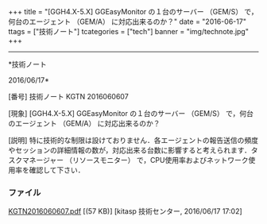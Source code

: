 ﻿+++
title = "[GGH4.X-5.X] GGEasyMonitor の１台のサーバー （GEM/S） で，何台のエージェント （GEM/A） に対応出来るのか？"
date = "2016-06-17"
ttags = ["技術ノート"]
tcategories = ["tech"]
banner = "img/technote.jpg"
+++

-----------------------------------------------------------------------------------------------------------------------------

*技術ノート

2016/06/17*


[番号]
技術ノート KGTN 2016060607

[現象]
[GGH4.X-5.X] GGEasyMonitor の１台のサーバー （GEM/S）
で，何台のエージェント （GEM/A） に対応出来るのか？

[説明]
特に技術的な制限は設けておりません．各エージェントの報告送信の頻度やセッションの詳細情報の数が，対応出来る台数に影響すると考えられます．タスクマネージャー
（リソースモニター）
で，CPU使用率およびネットワーク使用率を確認して下さい．


### ファイル

 
 


[KGTN2016060607.pdf](http://techreport.kitasp.net/attachments/download/2673/KGTN2016060607.pdf)
 [(57 KB)] [kitasp 技術センター, 2016/06/17
17:02]


 


 

